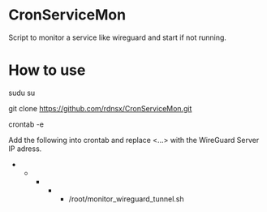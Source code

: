 # CronServiceMon
Script to monitor a service like wireguard and start if not running.

# How to use

sudu su

git clone https://github.com/rdnsx/CronServiceMon.git 

crontab -e


Add the following into crontab and replace <...> with the WireGuard Server IP adress. 

* * * * * /root/monitor_wireguard_tunnel.sh <WIREGUARD SERVER IP>
